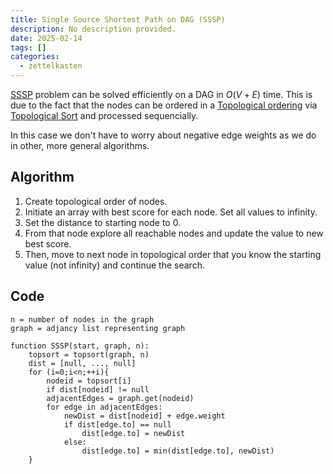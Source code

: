 ```yaml
---
title: Single Source Shortest Path on DAG (SSSP)
description: No description provided.
date: 2025-02-14
tags: []
categories:
  - zettelkasten
---
```


[SSSP](SSSP) problem can be solved efficiently on a DAG in $O(V+E)$ time. This is due to the fact that the nodes can be ordered in a [Topological ordering](Topological%20ordering.md) via [Topological Sort](Topological%20Sort.md) and processed sequencially. 

In this case we don't have to worry about negative edge weights as we do in other, more general algorithms.

## Algorithm

1. Create topological order of nodes.
2. Initiate an array with best score for each node. Set all values to infinity. 
3. Set the distance to starting node to 0.
4. From that node explore all reachable nodes and update the value to new best score.
5. Then, move to next node in topological order that you know the starting value (not infinity) and continue the search.

## Code

```pseudo
n = number of nodes in the graph
graph = adjancy list representing graph

function SSSP(start, graph, n):
	topsort = topsort(graph, n)
	dist = [null, ..., null]
	for (i=0;i<n;++i){
		nodeid = topsort[i]
		if dist[nodeid] != null
		adjacentEdges = graph.get(nodeid)
		for edge in adjacentEdges:
			newDist = dist[nodeid] + edge.weight
			if dist[edge.to] == null
				dist[edge.to] = newDist
			else:
				dist[edge.to] = min(dist[edge.to], newDist)		
	}

```
